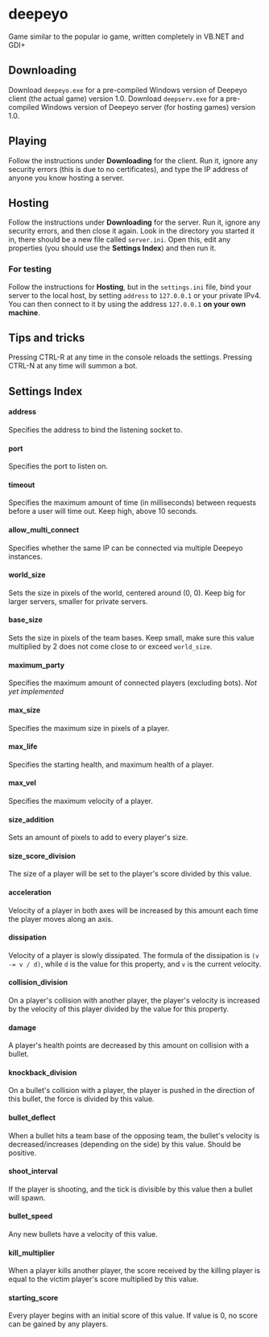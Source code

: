 # deepeyo
Game similar to the popular io game, written completely in VB.NET and GDI+

## Downloading
Download `deepeyo.exe` for a pre-compiled Windows version of Deepeyo client (the actual game) version 1.0.
Download `deepserv.exe` for a pre-compiled Windows version of Deepeyo server (for hosting games) version 1.0.

## Playing
Follow the instructions under **Downloading** for the client. Run it, ignore any security errors (this is due to no certificates), and type the IP address of anyone you know hosting a server.

## Hosting
Follow the instructions under **Downloading** for the server. Run it, ignore any security errors, and then close it again. Look in the directory you started it in, there should be a new file called `server.ini`. Open this, edit any properties (you should use the **Settings Index**) and then run it. 

### For testing
Follow the instructions for **Hosting**, but in the `settings.ini` file, bind your server to the local host, by setting `address` to `127.0.0.1` or your private IPv4. You can then connect to it by using the address `127.0.0.1` **on your own machine**.

## Tips and tricks
Pressing CTRL-R at any time in the console reloads the settings. Pressing CTRL-N at any time will summon a bot.

## Settings Index

#### address
Specifies the address to bind the listening socket to.
#### port
Specifies the port to listen on.
#### timeout
Specifies the maximum amount of time (in milliseconds) between requests before a user will time out. Keep high, above 10 seconds.
#### allow_multi_connect
Specifies whether the same IP can be connected via multiple Deepeyo instances.
#### world_size
Sets the size in pixels of the world, centered around (0, 0). Keep big for larger servers, smaller for private servers.
#### base_size
Sets the size in pixels of the team bases. Keep small, make sure this value multiplied by 2 does not come close to or exceed `world_size`.
#### maximum_party
Specifies the maximum amount of connected players (excluding bots). *Not yet implemented*
#### max_size
Specifies the maximum size in pixels of a player.
#### max_life
Specifies the starting health, and maximum health of a player.
#### max_vel
Specifies the maximum velocity of a player.
#### size_addition
Sets an amount of pixels to add to every player's size.
#### size_score_division
The size of a player will be set to the player's score divided by this value.
#### acceleration
Velocity of a player in both axes will be increased by this amount each time the player moves along an axis.
#### dissipation
Velocity of a player is slowly dissipated. The formula of the dissipation is `(v -= v / d)`, while `d` is the value for this property, and `v` is the current velocity.
#### collision_division
On a player's collision with another player, the player's velocity is increased by the velocity of this player divided by the value for this property.
#### damage
A player's health points are decreased by this amount on collision with a bullet.
#### knockback_division
On a bullet's collision with a player, the player is pushed in the direction of this bullet, the force is divided by this value.
#### bullet_deflect
When a bullet hits a team base of the opposing team, the bullet's velocity is decreased/increases (depending on the side) by this value. Should be positive.
#### shoot_interval
If the player is shooting, and the tick is divisible by this value then a bullet will spawn.
#### bullet_speed
Any new bullets have a velocity of this value.
#### kill_multiplier
When a player kills another player, the score received by the killing player is equal to the victim player's score multiplied by this value.
#### starting_score
Every player begins with an initial score of this value. If value is 0, no score can be gained by any players.
